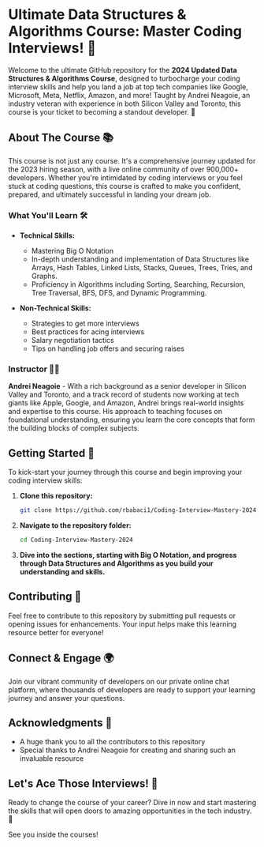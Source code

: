 # Ultimate Data Structures & Algorithms Course: Master Coding Interviews! 🚀

Welcome to the ultimate GitHub repository for the **2024 Updated Data Structures & Algorithms Course**, designed to turbocharge your coding interview skills and help you land a job at top tech companies like Google, Microsoft, Meta, Netflix, Amazon, and more! Taught by Andrei Neagoie, an industry veteran with experience in both Silicon Valley and Toronto, this course is your ticket to becoming a standout developer. 🌟

## About The Course 📚

This course is not just any course. It's a comprehensive journey updated for the 2023 hiring season, with a live online community of over 900,000+ developers. Whether you're intimidated by coding interviews or you feel stuck at coding questions, this course is crafted to make you confident, prepared, and ultimately successful in landing your dream job.

### What You'll Learn 🛠

- **Technical Skills:**
  - Mastering Big O Notation
  - In-depth understanding and implementation of Data Structures like Arrays, Hash Tables, Linked Lists, Stacks, Queues, Trees, Tries, and Graphs.
  - Proficiency in Algorithms including Sorting, Searching, Recursion, Tree Traversal, BFS, DFS, and Dynamic Programming.

- **Non-Technical Skills:**
  - Strategies to get more interviews
  - Best practices for acing interviews
  - Salary negotiation tactics
  - Tips on handling job offers and securing raises

### Instructor 👨‍🏫

**Andrei Neagoie** - With a rich background as a senior developer in Silicon Valley and Toronto, and a track record of students now working at tech giants like Apple, Google, and Amazon, Andrei brings real-world insights and expertise to this course. His approach to teaching focuses on foundational understanding, ensuring you learn the core concepts that form the building blocks of complex subjects.

## Getting Started 🚀

To kick-start your journey through this course and begin improving your coding interview skills:

1. **Clone this repository:**
    ```bash
    git clone https://github.com/rbabaci1/Coding-Interview-Mastery-2024
    ```

2. **Navigate to the repository folder:**
    ```bash
    cd Coding-Interview-Mastery-2024
    ```

3. **Dive into the sections, starting with Big O Notation, and progress through Data Structures and Algorithms as you build your understanding and skills.**

## Contributing 🤝

Feel free to contribute to this repository by submitting pull requests or opening issues for enhancements. Your input helps make this learning resource better for everyone!

## Connect & Engage 🌍

Join our vibrant community of developers on our private online chat platform, where thousands of developers are ready to support your learning journey and answer your questions.

## Acknowledgments 🙏

- A huge thank you to all the contributors to this repository
- Special thanks to Andrei Neagoie for creating and sharing such an invaluable resource

## Let's Ace Those Interviews! 🎉

Ready to change the course of your career? Dive in now and start mastering the skills that will open doors to amazing opportunities in the tech industry. 🚀

See you inside the courses!
